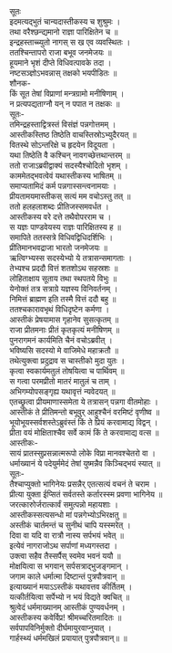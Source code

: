 सूतः  
इदमत्यद्भुतं चान्यदास्तीकस्य च शुश्रुमः ।  
तथा वरैश्छन्द्यमानो राज्ञा पारिक्षितेन च ॥  
इन्द्रहस्ताच्च्युतो नागस् स ख एव व्यवस्थितः ।  
ततश्चिन्तापरो राजा बभूव जनमेजयः ॥  
हूयमाने भृशं दीप्ते विधिवत्पावके तदा ।  
नष्टसञ्ज्ञोऽभवन्नास् तक्षको भयपीडितः ॥  
शौनक-  
किं सूत तेषां विप्राणां मन्त्रग्रामो मनीषिणाम् ।  
न प्रत्यपद्यताग्नौ यन् न पपात न तक्षकः ॥  
सूतः-  
तमिन्द्रहस्ताद्वित्रस्तं विसंज्ञं पन्नगोत्तमम् ।  
आस्तीकस्तिष्ठ तिष्ठेति वाचस्तिस्रोऽभ्युदैरयत् ॥  
वितस्थे सोऽन्तरिक्षे च हृदयेन विदूयता ।  
यथा तिष्ठेति वै कश्चिन् नावगच्छेत्तथान्तरम् ॥  
ततो राजाऽब्रवीद्वाक्यं सदस्यैश्चोदितो भृशम् ।  
काममेतद्भवत्वेवं यथास्तीकस्य भाषितम् ॥  
समाप्यतामिदं कर्म पन्नगास्सन्त्वनामयाः ।  
प्रीयतामयमास्तीकस् सत्यं मम वचोऽस्तु तत् ॥  
ततो हलहलाशब्दः प्रीतिजस्समवर्धत ।  
आस्तीकस्य वरे दत्ते तथैवोपरराम च ।  
स यज्ञः पाण्डवेयस्य राज्ञः पारिक्षितस्य ह ॥  
समापिते ततस्सत्रे विधिवद्विधिदर्शिभिः ।  
प्रीतिमानभवद्राजा भारतो जनमेजयः ॥  
ऋत्विग्भ्यस्स सदस्येभ्यो ये तत्रासन्समागताः ।  
तेभ्यश्च प्रददौ वित्तं शतशोऽथ सहस्रशः ॥  
लोहिताक्षाय सूताय तथा स्थपतये विभुः ॥  
येनोक्तं तत्र सत्राग्रे यज्ञस्य विनिवर्तनम् ।  
निमित्तं ब्राह्मण इति तस्मै वित्तं ददौ बहु ॥  
ततश्चकारावभृथं विधिदृष्टेन कर्मणा ।  
आस्तीकं प्रेषयामास गृहानेव सुसत्कृतम् ॥  
राजा प्रीतमनाः प्रीतं कृतकृत्यं मनीषिणम् ॥  
पुनरागमनं कार्यमिति चैनं वचोऽब्रवीत् ।  
भविष्यसि सदस्यो मे वाजिमेधे महाक्रतौ ॥  
तथेत्युक्त्वा प्रदुद्राव स चास्तीको मुदा युतः ।  
कृत्वा स्वकार्यमतुलं तोषयित्वा च पार्थिवम् ॥  
स गत्वा परमप्रीतो मातरं मातुलं च ताम् ।  
अभिगम्योपसङ्गृह्य यथावृत्तं न्यवेदयत् ॥  
एतच्छ्रुत्वा प्रीयमाणास्समेता ये तत्रासन् पन्नगा वीतमोहाः ।  
आस्तीकं ते प्रीतिमन्तो बभूवुर् आहुश्चैनं वरमिष्टं वृणीष्व ॥  
भूयोभूयस्सर्वशस्तेऽब्रुवंस्तं किं ते प्रियं करवामाद्य विद्वन् ।  
प्रीता वयं मोक्षिताश्चैव सर्वे कामं किं ते करवामाद्य वत्स ॥  
आस्तीकः-  
सायं प्रातस्सुप्रसन्नात्मरूपो लोके विप्रा मानवश्चेतरो वा ।  
धर्माख्यानं ये पदेयुर्ममेदं तेषां युष्मन्नैव किञ्चिद्भयं स्यात् ॥  
सूतः-  
तैश्चाप्युक्तो भागिनेयः प्रसन्नैर् एतत्सत्यं वचनं ते चराम ।  
प्रीत्या युक्ता ईप्सितं सर्वतस्ते कर्तारस्स्म प्रवणा भागिनेय ॥  
जरत्कारुोर्जरात्कार्वं समुत्पन्नो महायशाः ।  
आस्तीकस्सत्यसन्धो मां पन्नगेभ्योऽभिरक्षतु ॥  
अस्तीकं चार्तमन्तं च सुनीथं चापि यस्स्मरेत् ।  
दिवा वा यदि वा रात्रौ नास्य सर्पभयं भवेत् ॥  
इत्येवं नागराजोऽथ सर्पाणां मध्यगस्तदा ।  
उक्त्वा सहैव तैस्सर्पैस् स्वमेव भवनं ययौ ॥  
मोक्षयित्वा स भगवान् सर्पसत्राद्भुजङ्गमान् ।  
जगाम काले धर्मात्मा दिष्टान्तं पुत्रपौत्रवान् ॥  
इत्याख्यानं मयाऽऽस्तीकं यथावत्तव कीर्तितम् ।  
यत्कीर्तयित्वा सर्पेभ्यो न भयं विद्यते क्वचित् ॥  
श्रुत्वेदं धर्ममाख्यानम् आस्तीकं पुण्यवर्धनम् ।  
आस्तीकस्य कवेर्विप्र! श्रीमच्चरितमादितः ॥  
सर्वपापविनिर्मुक्तो दीर्घमायुरवाप्नुयात्  ।  
गार्हस्थ्यं धर्ममखिलं प्रयायात् पुत्रपौत्रवान्॥ ॥  
